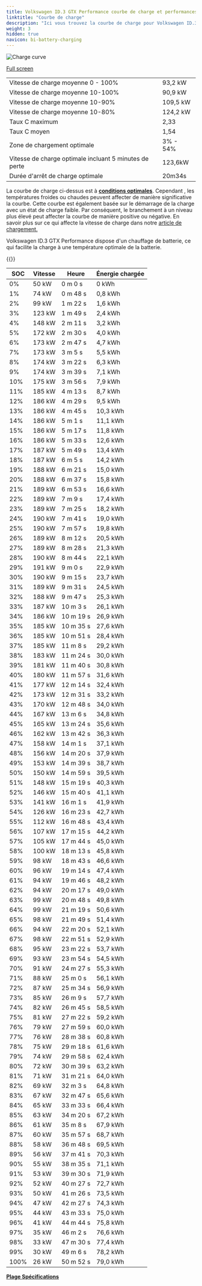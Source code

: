 ```yaml
---
title: Volkswagen ID.3 GTX Performance courbe de charge et performances
linktitle: "Courbe de charge"
description: "Ici vous trouvez la courbe de charge pour Volkswagen ID.3 GTX Performance."
weight: 3
hidden: true
navicon: bi-battery-charging
---
```

<!-- markdownlint-disable MD033 -->
<img src="/images/models/volkswagen/id.3/id.3_gtx_performance/chargingcurve.svg" alt="Charge curve" class="img-fluid">

[Full screen](/images/models/volkswagen/id.3/id.3_gtx_performance/chargingcurve.svg)


<table class="table table-striped border">
<tbody>
<tr>
<td>Vitesse de charge moyenne 0 - 100%</td><td>93,2 kW</td>
</tr>
<tr>
<td>Vitesse de charge moyenne 10-100%</td><td>90,9 kW</td>
</tr>
<tr>
<td>Vitesse de charge moyenne 10-90%</td><td>109,5 kW</td>
</tr>
<tr>
<td>Vitesse de charge moyenne 10-80%</td><td>124,2 kW</td>
</tr>
<tr>
<td>Taux C maximum</td><td>2,33</td>
</tr>
<tr>
<td>Taux C moyen</td><td>1,54</td>
</tr>
<tr>
<td>Zone de chargement optimale</td><td>3% - 54%</td>
</tr>
<tr>
<td>Vitesse de charge optimale incluant 5 minutes de perte</td><td>123,6kW</td>
</tr>
<tr>
<td>Durée d'arrêt de charge optimale</td><td>20m34s</td>
</tr>
</tbody>
</table>


La courbe de charge ci-dessus est à **[conditions optimales](../../../../../technology/battery/charging/#temperature)**. Cependant , les températures froides ou chaudes peuvent affecter de manière significative la courbe. Cette courbe est également basée sur le démarrage de la charge avec un état de charge faible. Par conséquent, le branchement à un niveau plus élevé peut affecter la courbe de manière positive ou négative. En savoir plus sur ce qui affecte la vitesse de charge dans notre [article de chargement.](../../../../../technology/battery/charging/)


Volkswagen ID.3 GTX Performance dispose d'un chauffage de batterie, ce qui facilite la charge à une température optimale de la batterie.


{{<evkxdisplayaddarticle />}}
<table class="table table-striped border">
<thead>
<tr><th>SOC</th><th>Vitesse</th><th>Heure</th><th>Énergie chargée</th></tr>
</thead>
<tbody>
<tr>
<td>0%</td><td>50 kW</td><td> 0 m 0 s </td><td>0 kWh </td>
</tr>
<tr>
<td>1%</td><td>74 kW</td><td> 0 m 48 s </td><td>0,8 kWh </td>
</tr>
<tr>
<td>2%</td><td>99 kW</td><td> 1 m 22 s </td><td>1,6 kWh </td>
</tr>
<tr>
<td>3%</td><td>123 kW</td><td> 1 m 49 s </td><td>2,4 kWh </td>
</tr>
<tr>
<td>4%</td><td>148 kW</td><td> 2 m 11 s </td><td>3,2 kWh </td>
</tr>
<tr>
<td>5%</td><td>172 kW</td><td> 2 m 30 s </td><td>4,0 kWh </td>
</tr>
<tr>
<td>6%</td><td>173 kW</td><td> 2 m 47 s </td><td>4,7 kWh </td>
</tr>
<tr>
<td>7%</td><td>173 kW</td><td> 3 m 5 s </td><td>5,5 kWh </td>
</tr>
<tr>
<td>8%</td><td>174 kW</td><td> 3 m 22 s </td><td>6,3 kWh </td>
</tr>
<tr>
<td>9%</td><td>174 kW</td><td> 3 m 39 s </td><td>7,1 kWh </td>
</tr>
<tr>
<td>10%</td><td>175 kW</td><td> 3 m 56 s </td><td>7,9 kWh </td>
</tr>
<tr>
<td>11%</td><td>185 kW</td><td> 4 m 13 s </td><td>8,7 kWh </td>
</tr>
<tr>
<td>12%</td><td>186 kW</td><td> 4 m 29 s </td><td>9,5 kWh </td>
</tr>
<tr>
<td>13%</td><td>186 kW</td><td> 4 m 45 s </td><td>10,3 kWh </td>
</tr>
<tr>
<td>14%</td><td>186 kW</td><td> 5 m 1 s </td><td>11,1 kWh </td>
</tr>
<tr>
<td>15%</td><td>186 kW</td><td> 5 m 17 s </td><td>11,8 kWh </td>
</tr>
<tr>
<td>16%</td><td>186 kW</td><td> 5 m 33 s </td><td>12,6 kWh </td>
</tr>
<tr>
<td>17%</td><td>187 kW</td><td> 5 m 49 s </td><td>13,4 kWh </td>
</tr>
<tr>
<td>18%</td><td>187 kW</td><td> 6 m 5 s </td><td>14,2 kWh </td>
</tr>
<tr>
<td>19%</td><td>188 kW</td><td> 6 m 21 s </td><td>15,0 kWh </td>
</tr>
<tr>
<td>20%</td><td>188 kW</td><td> 6 m 37 s </td><td>15,8 kWh </td>
</tr>
<tr>
<td>21%</td><td>189 kW</td><td> 6 m 53 s </td><td>16,6 kWh </td>
</tr>
<tr>
<td>22%</td><td>189 kW</td><td> 7 m 9 s </td><td>17,4 kWh </td>
</tr>
<tr>
<td>23%</td><td>189 kW</td><td> 7 m 25 s </td><td>18,2 kWh </td>
</tr>
<tr>
<td>24%</td><td>190 kW</td><td> 7 m 41 s </td><td>19,0 kWh </td>
</tr>
<tr>
<td>25%</td><td>190 kW</td><td> 7 m 57 s </td><td>19,8 kWh </td>
</tr>
<tr>
<td>26%</td><td>189 kW</td><td> 8 m 12 s </td><td>20,5 kWh </td>
</tr>
<tr>
<td>27%</td><td>189 kW</td><td> 8 m 28 s </td><td>21,3 kWh </td>
</tr>
<tr>
<td>28%</td><td>190 kW</td><td> 8 m 44 s </td><td>22,1 kWh </td>
</tr>
<tr>
<td>29%</td><td>191 kW</td><td> 9 m 0 s </td><td>22,9 kWh </td>
</tr>
<tr>
<td>30%</td><td>190 kW</td><td> 9 m 15 s </td><td>23,7 kWh </td>
</tr>
<tr>
<td>31%</td><td>189 kW</td><td> 9 m 31 s </td><td>24,5 kWh </td>
</tr>
<tr>
<td>32%</td><td>188 kW</td><td> 9 m 47 s </td><td>25,3 kWh </td>
</tr>
<tr>
<td>33%</td><td>187 kW</td><td> 10 m 3 s </td><td>26,1 kWh </td>
</tr>
<tr>
<td>34%</td><td>186 kW</td><td> 10 m 19 s </td><td>26,9 kWh </td>
</tr>
<tr>
<td>35%</td><td>185 kW</td><td> 10 m 35 s </td><td>27,6 kWh </td>
</tr>
<tr>
<td>36%</td><td>185 kW</td><td> 10 m 51 s </td><td>28,4 kWh </td>
</tr>
<tr>
<td>37%</td><td>185 kW</td><td> 11 m 8 s </td><td>29,2 kWh </td>
</tr>
<tr>
<td>38%</td><td>183 kW</td><td> 11 m 24 s </td><td>30,0 kWh </td>
</tr>
<tr>
<td>39%</td><td>181 kW</td><td> 11 m 40 s </td><td>30,8 kWh </td>
</tr>
<tr>
<td>40%</td><td>180 kW</td><td> 11 m 57 s </td><td>31,6 kWh </td>
</tr>
<tr>
<td>41%</td><td>177 kW</td><td> 12 m 14 s </td><td>32,4 kWh </td>
</tr>
<tr>
<td>42%</td><td>173 kW</td><td> 12 m 31 s </td><td>33,2 kWh </td>
</tr>
<tr>
<td>43%</td><td>170 kW</td><td> 12 m 48 s </td><td>34,0 kWh </td>
</tr>
<tr>
<td>44%</td><td>167 kW</td><td> 13 m 6 s </td><td>34,8 kWh </td>
</tr>
<tr>
<td>45%</td><td>165 kW</td><td> 13 m 24 s </td><td>35,6 kWh </td>
</tr>
<tr>
<td>46%</td><td>162 kW</td><td> 13 m 42 s </td><td>36,3 kWh </td>
</tr>
<tr>
<td>47%</td><td>158 kW</td><td> 14 m 1 s </td><td>37,1 kWh </td>
</tr>
<tr>
<td>48%</td><td>156 kW</td><td> 14 m 20 s </td><td>37,9 kWh </td>
</tr>
<tr>
<td>49%</td><td>153 kW</td><td> 14 m 39 s </td><td>38,7 kWh </td>
</tr>
<tr>
<td>50%</td><td>150 kW</td><td> 14 m 59 s </td><td>39,5 kWh </td>
</tr>
<tr>
<td>51%</td><td>148 kW</td><td> 15 m 19 s </td><td>40,3 kWh </td>
</tr>
<tr>
<td>52%</td><td>146 kW</td><td> 15 m 40 s </td><td>41,1 kWh </td>
</tr>
<tr>
<td>53%</td><td>141 kW</td><td> 16 m 1 s </td><td>41,9 kWh </td>
</tr>
<tr>
<td>54%</td><td>126 kW</td><td> 16 m 23 s </td><td>42,7 kWh </td>
</tr>
<tr>
<td>55%</td><td>112 kW</td><td> 16 m 48 s </td><td>43,4 kWh </td>
</tr>
<tr>
<td>56%</td><td>107 kW</td><td> 17 m 15 s </td><td>44,2 kWh </td>
</tr>
<tr>
<td>57%</td><td>105 kW</td><td> 17 m 44 s </td><td>45,0 kWh </td>
</tr>
<tr>
<td>58%</td><td>100 kW</td><td> 18 m 13 s </td><td>45,8 kWh </td>
</tr>
<tr>
<td>59%</td><td>98 kW</td><td> 18 m 43 s </td><td>46,6 kWh </td>
</tr>
<tr>
<td>60%</td><td>96 kW</td><td> 19 m 14 s </td><td>47,4 kWh </td>
</tr>
<tr>
<td>61%</td><td>94 kW</td><td> 19 m 46 s </td><td>48,2 kWh </td>
</tr>
<tr>
<td>62%</td><td>94 kW</td><td> 20 m 17 s </td><td>49,0 kWh </td>
</tr>
<tr>
<td>63%</td><td>99 kW</td><td> 20 m 48 s </td><td>49,8 kWh </td>
</tr>
<tr>
<td>64%</td><td>99 kW</td><td> 21 m 19 s </td><td>50,6 kWh </td>
</tr>
<tr>
<td>65%</td><td>98 kW</td><td> 21 m 49 s </td><td>51,4 kWh </td>
</tr>
<tr>
<td>66%</td><td>94 kW</td><td> 22 m 20 s </td><td>52,1 kWh </td>
</tr>
<tr>
<td>67%</td><td>98 kW</td><td> 22 m 51 s </td><td>52,9 kWh </td>
</tr>
<tr>
<td>68%</td><td>95 kW</td><td> 23 m 22 s </td><td>53,7 kWh </td>
</tr>
<tr>
<td>69%</td><td>93 kW</td><td> 23 m 54 s </td><td>54,5 kWh </td>
</tr>
<tr>
<td>70%</td><td>91 kW</td><td> 24 m 27 s </td><td>55,3 kWh </td>
</tr>
<tr>
<td>71%</td><td>88 kW</td><td> 25 m 0 s </td><td>56,1 kWh </td>
</tr>
<tr>
<td>72%</td><td>87 kW</td><td> 25 m 34 s </td><td>56,9 kWh </td>
</tr>
<tr>
<td>73%</td><td>85 kW</td><td> 26 m 9 s </td><td>57,7 kWh </td>
</tr>
<tr>
<td>74%</td><td>82 kW</td><td> 26 m 45 s </td><td>58,5 kWh </td>
</tr>
<tr>
<td>75%</td><td>81 kW</td><td> 27 m 22 s </td><td>59,2 kWh </td>
</tr>
<tr>
<td>76%</td><td>79 kW</td><td> 27 m 59 s </td><td>60,0 kWh </td>
</tr>
<tr>
<td>77%</td><td>76 kW</td><td> 28 m 38 s </td><td>60,8 kWh </td>
</tr>
<tr>
<td>78%</td><td>75 kW</td><td> 29 m 18 s </td><td>61,6 kWh </td>
</tr>
<tr>
<td>79%</td><td>74 kW</td><td> 29 m 58 s </td><td>62,4 kWh </td>
</tr>
<tr>
<td>80%</td><td>72 kW</td><td> 30 m 39 s </td><td>63,2 kWh </td>
</tr>
<tr>
<td>81%</td><td>71 kW</td><td> 31 m 21 s </td><td>64,0 kWh </td>
</tr>
<tr>
<td>82%</td><td>69 kW</td><td> 32 m 3 s </td><td>64,8 kWh </td>
</tr>
<tr>
<td>83%</td><td>67 kW</td><td> 32 m 47 s </td><td>65,6 kWh </td>
</tr>
<tr>
<td>84%</td><td>65 kW</td><td> 33 m 33 s </td><td>66,4 kWh </td>
</tr>
<tr>
<td>85%</td><td>63 kW</td><td> 34 m 20 s </td><td>67,2 kWh </td>
</tr>
<tr>
<td>86%</td><td>61 kW</td><td> 35 m 8 s </td><td>67,9 kWh </td>
</tr>
<tr>
<td>87%</td><td>60 kW</td><td> 35 m 57 s </td><td>68,7 kWh </td>
</tr>
<tr>
<td>88%</td><td>58 kW</td><td> 36 m 48 s </td><td>69,5 kWh </td>
</tr>
<tr>
<td>89%</td><td>56 kW</td><td> 37 m 41 s </td><td>70,3 kWh </td>
</tr>
<tr>
<td>90%</td><td>55 kW</td><td> 38 m 35 s </td><td>71,1 kWh </td>
</tr>
<tr>
<td>91%</td><td>53 kW</td><td> 39 m 30 s </td><td>71,9 kWh </td>
</tr>
<tr>
<td>92%</td><td>52 kW</td><td> 40 m 27 s </td><td>72,7 kWh </td>
</tr>
<tr>
<td>93%</td><td>50 kW</td><td> 41 m 26 s </td><td>73,5 kWh </td>
</tr>
<tr>
<td>94%</td><td>47 kW</td><td> 42 m 27 s </td><td>74,3 kWh </td>
</tr>
<tr>
<td>95%</td><td>44 kW</td><td> 43 m 33 s </td><td>75,0 kWh </td>
</tr>
<tr>
<td>96%</td><td>41 kW</td><td> 44 m 44 s </td><td>75,8 kWh </td>
</tr>
<tr>
<td>97%</td><td>35 kW</td><td> 46 m 2 s </td><td>76,6 kWh </td>
</tr>
<tr>
<td>98%</td><td>33 kW</td><td> 47 m 30 s </td><td>77,4 kWh </td>
</tr>
<tr>
<td>99%</td><td>30 kW</td><td> 49 m 6 s </td><td>78,2 kWh </td>
</tr>
<tr>
<td>100%</td><td>26 kW</td><td> 50 m 52 s </td><td>79,0 kWh </td>
</tr>
</tbody>
</table>

<div class="mt-3 mb-3">
<a href="../rangeandconsumption/" class="text-decoration-none text-black">
<strong><i class="bi-arrow-left"></i> Plage </strong>
</a>
<a href="../specifications/" class="text-decoration-none text-black float-end">
<strong>Spécifications <i class="bi-arrow-right"></i></strong>
</a>
</div>
